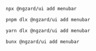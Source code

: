 ```bash tab="npm" copyButton
npx @ngzard/ui add menubar
```

```bash tab="pnpm"
pnpm dlx @ngzard/ui add menubar
```

```bash tab="yarn"
yarn dlx @ngzard/ui add menubar
```

```bash tab="bun"
bunx @ngzard/ui add menubar
```